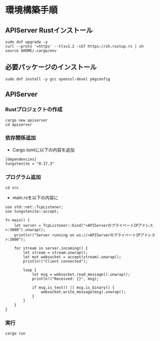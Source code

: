 # 環境構築手順

## APIServer Rustインストール
```
sudo dnf upgrade -y 
curl --proto '=https' --tlsv1.2 -sSf https://sh.rustup.rs | sh
source $HOME/.cargo/env
```

## 必要パッケージのインストール
```
sudo dnf install -y gcc openssl-devel pkgconfig
```
## APIServer
### Rustプロジェクトの作成
```
cargo new apiserver
cd apiserver
```

### 依存関係追加
* Cargo.tomlに以下の内容を追加
```
[dependencies]
tungstenite = "0.17.3"
```
### プログラム追加
```
cd src
```
* main.rsを以下の内容に
```
use std::net::TcpListener;
use tungstenite::accept;

fn main() {
    let server = TcpListener::bind("<APIServerのプライベートIPアドレス>:3000").unwrap();
    println!("Server running on ws://<APIServerのプライベートIPアドレス>:3000");

    for stream in server.incoming() {
        let stream = stream.unwrap();
        let mut websocket = accept(stream).unwrap();
        println!("Client connected");

        loop {
            let msg = websocket.read_message().unwrap();
            println!("Received: {}", msg);

            if msg.is_text() || msg.is_binary() {
                websocket.write_message(msg).unwrap();
            }
        }
    }
}

```
### 実行
```
cargo run
```
